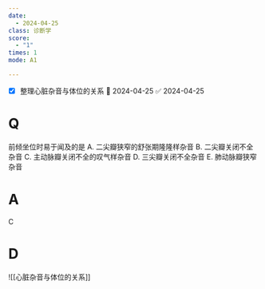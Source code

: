 ```yaml
---
date:
  - 2024-04-25
class: 诊断学
score:
  - "1"
times: 1
mode: A1

--- 
```

- [x] 整理心脏杂音与体位的关系 📅 2024-04-25 ✅ 2024-04-25


# Q
前倾坐位时易于闻及的是
A. 二尖瓣狭窄的舒张期隆隆样杂音 
B. 二尖瓣关闭不全杂音
C. 主动脉瓣关闭不全的叹气样杂音 
D. 三尖瓣关闭不全杂音
E. 肺动脉瓣狭窄杂音

# A

C



# D
![[心脏杂音与体位的关系]]